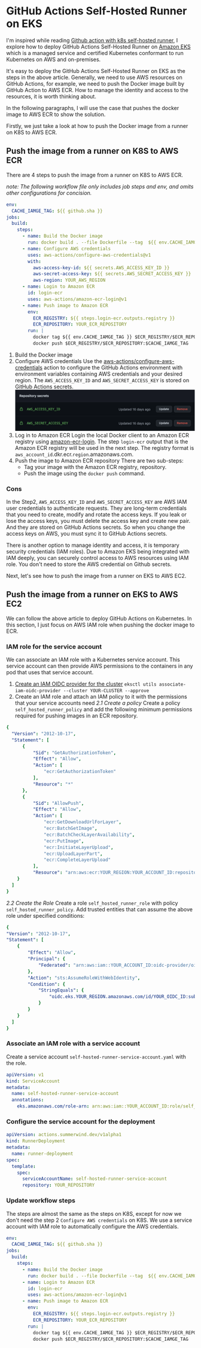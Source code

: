 # GitHub Actions Self-Hosted Runner on EKS
I'm inspired while reading [Github action with k8s self-hosted runner](https://medium.com/geekculture/github-actions-self-hosted-runner-on-kubernetes-55d077520a31), I explore how to deploy GitHub Actions Self-Hosted Runner on [Amazon EKS](https://aws.amazon.com/eks/) which is a managed service and certified Kubernetes conformant to run Kubernetes on AWS and on-premises.

It's easy to deploy the GitHub Actions Self-Hosted Runner on EKS as the steps in the above article. Generally, we need to use AWS resources on GitHub Actions, for example, we need to push the Docker image built by GitHub Action to AWS ECR. How to manage the identity and access to the resources, it is worth thinking about. 

In the following paragraphs, I will use the case that pushes the docker image to AWS ECR to show the solution.

Firstly, we just take a look at how to push the Docker image from a runner on K8S to AWS ECR.

## Push the image from a runner on K8S to AWS ECR
There are 4 steps to push the image from a runner on K8S to AWS ECR.

*note: The following workflow file only includes job steps and env, and omits other configurations for concision.*
```YAML
env:
  CACHE_IAMGE_TAG: ${{ github.sha }}
jobs:
  build:
    steps:
      - name: Build the Docker image
        run: docker build . --file Dockerfile --tag  ${{ env.CACHE_IAMGE_TAG }} 
      - name: Configure AWS credentials
        uses: aws-actions/configure-aws-credentials@v1
        with:
          aws-access-key-id: ${{ secrets.AWS_ACCESS_KEY_ID }}
          aws-secret-access-key: ${{ secrets.AWS_SECRET_ACCESS_KEY }}
          aws-region: YOUR_AWS_REGION
      - name: Login to Amazon ECR
        id: login-ecr
        uses: aws-actions/amazon-ecr-login@v1
      - name: Push image to Amazon ECR
        env:
          ECR_REGISTRY: ${{ steps.login-ecr.outputs.registry }}
          ECR_REPOSITORY: YOUR_ECR_REPOSITORY
        run: |
          docker tag ${{ env.CACHE_IAMGE_TAG }} $ECR_REGISTRY/$ECR_REPOSITORY:$CACHE_IAMGE_TAG
          docker push $ECR_REGISTRY/$ECR_REPOSITORY:$CACHE_IAMGE_TAG
```
1. Build the Docker image
2. Configure AWS credentials
Use the [aws-actions/configure-aws-credentials](https://github.com/aws-actions/configure-aws-credentials) action to configure the GitHub Actions environment with environment variables containing AWS credentials and your desired region.
The `AWS_ACCESS_KEY_ID` and `AWS_SECRET_ACCESS_KEY` is stored on GitHub Actions secrets.
![GitHub Actions secrets Demo](/assets/images/secretsDemo.png)
3. Log in to Amazon ECR
   Login the local Docker client to an Amazon ECR registry using [amazon-ecr-login](https://github.com/aws-actions/amazon-ecr-login).
  The step `login-ecr` output that is the Amazon ECR registry will be used in the next step. The registry format is `aws_account_id`.dkr.ecr.`region`.amazonaws.com. 
4. Push the image to Amazon ECR repository
  There are two sub-steps:
    * Tag your image with the Amazon ECR registry, repository.
    * Push the image using the `docker push` command.

### Cons
In the Step2, `AWS_ACCESS_KEY_ID` and `AWS_SECRET_ACCESS_KEY` are AWS IAM user credentials to authenticate requests. They are long-term credentials that you need to create, modify and rotate the access keys. If you leak or lose the access keys, you must delete the access key and create new pair. 
And they are stored on GitHub Actions secrets. So when you change the access keys on AWS, you must sync it to GitHub Actions secrets. 

There is another option to manage identity and access, it is temporary security credentials (IAM roles).
Due to Amazon EKS being integrated with IAM deeply, you can securely control access to AWS resources using IAM role. You don't need to store the AWS credential on Github secrets. 

Next, let's see how to push the image from a runner on EKS to AWS EC2.

## Push the image from a runner on EKS to AWS EC2
We can follow the above article to deploy GitHub Actions on Kubernetes. In this section, I just focus on AWS IAM role when pushing the docker image to ECR.

### IAM role for the service account
We can associate an IAM role with a Kubernetes service account. This service account can then provide AWS permissions to the containers in any pod that uses that service account.
1. [Create an IAM OIDC provider for the cluster](https://docs.aws.amazon.com/eks/latest/userguide/enable-iam-roles-for-service-accounts.html)
  `eksctl utils associate-iam-oidc-provider --cluster YOUR-CLUSTER --approve`
2. Create an IAM role and attach an IAM policy to it with the permissions that your service accounts need
  *2.1 Create a policy*
  Create a policy `self_hosted_runner_policy` and add the following minimum permissions required for pushing images in an ECR repository.

```YAML
{
  "Version": "2012-10-17",
  "Statement": [
      {
          "Sid": "GetAuthorizationToken",
          "Effect": "Allow",
          "Action": [
              "ecr:GetAuthorizationToken"
          ],
          "Resource": "*"
      },
      {
          "Sid": "AllowPush",
          "Effect": "Allow",
          "Action": [
              "ecr:GetDownloadUrlForLayer",
              "ecr:BatchGetImage",
              "ecr:BatchCheckLayerAvailability",
              "ecr:PutImage",
              "ecr:InitiateLayerUpload",
              "ecr:UploadLayerPart",
              "ecr:CompleteLayerUpload"
          ],
          "Resource": "arn:aws:ecr:YOUR_REGION:YOUR_ACCOUNT_ID:repository/YOUR_ECR_REPOSITORY"
    }
  ]
}
``` 
  
  *2.2 Create the Role*
    Create a role `self_hosted_runner_role` with policy `self_hosted_runner_policy`.
    Add trusted entities that can assume the above role under specified conditions:

```YAML
{
"Version": "2012-10-17",
"Statement": [
    {
        "Effect": "Allow",
        "Principal": {
            "Federated": "arn:aws:iam::YOUR_ACCOUNT_ID:oidc-provider/oidc.eks.YOUR_REGION.amazonaws.com/id/YOUR_OIDC_PROVIDER_ID"
        },
        "Action": "sts:AssumeRoleWithWebIdentity",
        "Condition": {
            "StringEquals": {
                "oidc.eks.YOUR_REGION.amazonaws.com/id/YOUR_OIDC_ID:sub": "system:serviceaccount:YOUR_NAMESPACE:YOUR_SERVICE_ACCOUNT"
            }
        }
    }
  ]
}
```

### Associate an IAM role with a service account
  Create a service account `self-hosted-runner-service-account.yaml` with the role.
```YAML
apiVersion: v1
kind: ServiceAccount
metadata:
  name: self-hosted-runner-service-account
  annotations:
    eks.amazonaws.com/role-arn: arn:aws:iam::YOUR_ACCOUNT_ID:role/self_hosted_runner_role
```
### Configure the service account for the deployment
```YAML
apiVersion: actions.summerwind.dev/v1alpha1
kind: RunnerDeployment
metadata:
  name: runner-deployment
spec:
  template:
    spec:
      serviceAccountName: self-hosted-runner-service-account
      repository: YOUR_REPOSITORY
```
### Update workflow steps
The steps are almost the same as the steps on K8S, except for now we don't need the step 2 `Configure AWS credentials` on K8S. We use a service account with IAM role to automatically configure the AWS credentials.
```YAML
env:
  CACHE_IAMGE_TAG: ${{ github.sha }}
jobs:
  build:
    steps:
      - name: Build the Docker image
        run: docker build . --file Dockerfile --tag  ${{ env.CACHE_IAMGE_TAG }} 
      - name: Login to Amazon ECR
        id: login-ecr
        uses: aws-actions/amazon-ecr-login@v1
      - name: Push image to Amazon ECR
        env:
          ECR_REGISTRY: ${{ steps.login-ecr.outputs.registry }}
          ECR_REPOSITORY: YOUR_ECR_REPOSITORY
        run: |
          docker tag ${{ env.CACHE_IAMGE_TAG }} $ECR_REGISTRY/$ECR_REPOSITORY:$CACHE_IAMGE_TAG
          docker push $ECR_REGISTRY/$ECR_REPOSITORY:$CACHE_IAMGE_TAG
```
